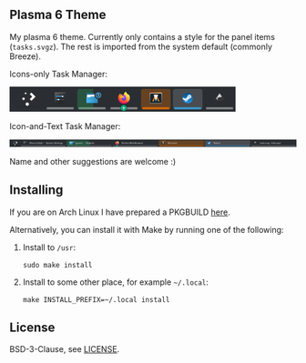 ## Plasma 6 Theme

My plasma 6 theme. Currently only contains a style for the panel items
(`tasks.svgz`). The rest is imported from the system default (commonly Breeze).

Icons-only Task Manager:

![icons-only](images/icons_only.png)

Icon-and-Text Task Manager:

![icons-and-text](images/icons_and_text.png)

Name and other suggestions are welcome :)

## Installing

If you are on Arch Linux I have prepared a PKGBUILD
[here](https://github.com/owallb/PKGBUILD-plasma6-themes-owallb).

Alternatively, you can install it with Make by running one of the following:

1. Install to `/usr`:
   ```shell
   sudo make install
   ```

2. Install to some other place, for example `~/.local`:
   ```shell
   make INSTALL_PREFIX=~/.local install
   ```

## License
BSD-3-Clause, see [LICENSE](LICENSE).

